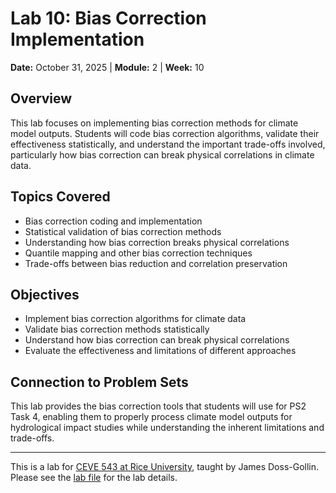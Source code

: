 # Lab 10: Bias Correction Implementation

**Date:** October 31, 2025 | **Module:** 2 | **Week:** 10

## Overview

This lab focuses on implementing bias correction methods for climate model outputs. Students will code bias correction algorithms, validate their effectiveness statistically, and understand the important trade-offs involved, particularly how bias correction can break physical correlations in climate data.

## Topics Covered

- Bias correction coding and implementation
- Statistical validation of bias correction methods
- Understanding how bias correction breaks physical correlations
- Quantile mapping and other bias correction techniques
- Trade-offs between bias reduction and correlation preservation

## Objectives

- Implement bias correction algorithms for climate data
- Validate bias correction methods statistically
- Understand how bias correction can break physical correlations
- Evaluate the effectiveness and limitations of different approaches

## Connection to Problem Sets

This lab provides the bias correction tools that students will use for PS2 Task 4, enabling them to properly process climate model outputs for hydrological impact studies while understanding the inherent limitations and trade-offs.

---

This is a lab for [CEVE 543 at Rice University](https://ceve543.github.io/), taught by James Doss-Gollin.
Please see the [lab file](./index.qmd) for the lab details.
